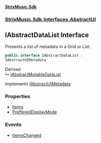 #### [StrixMusic.Sdk](./index.md 'index')
### [StrixMusic.Sdk.Interfaces.AbstractUI](./StrixMusic-Sdk-Interfaces-AbstractUI.md 'StrixMusic.Sdk.Interfaces.AbstractUI')
## IAbstractDataList Interface
Presents a list of metadata in a Grid or List.  
```csharp
public interface IAbstractDataList :
IAbstractUIMetadata
```
Derived  
&#8627; [IAbstractMutableDataList](./StrixMusic-Sdk-Interfaces-AbstractUI-IAbstractMutableDataList.md 'StrixMusic.Sdk.Interfaces.AbstractUI.IAbstractMutableDataList')  

Implements [IAbstractUIMetadata](./StrixMusic-Sdk-Interfaces-AbstractUI-IAbstractUIMetadata.md 'StrixMusic.Sdk.Interfaces.AbstractUI.IAbstractUIMetadata')  
### Properties
- [Items](./StrixMusic-Sdk-Interfaces-AbstractUI-IAbstractDataList-Items.md 'StrixMusic.Sdk.Interfaces.AbstractUI.IAbstractDataList.Items')
- [PrefferedDisplayMode](./StrixMusic-Sdk-Interfaces-AbstractUI-IAbstractDataList-PrefferedDisplayMode.md 'StrixMusic.Sdk.Interfaces.AbstractUI.IAbstractDataList.PrefferedDisplayMode')
### Events
- [ItemsChanged](./StrixMusic-Sdk-Interfaces-AbstractUI-IAbstractDataList-ItemsChanged.md 'StrixMusic.Sdk.Interfaces.AbstractUI.IAbstractDataList.ItemsChanged')
